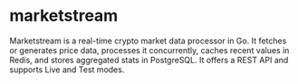 # marketstream
Marketstream is a real-time crypto market data processor in Go. It fetches or generates price data, processes it concurrently, caches recent values in Redis, and stores aggregated stats in PostgreSQL. It offers a REST API and supports Live and Test modes.
